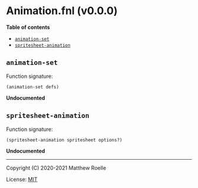 # Animation.fnl (v0.0.0)

**Table of contents**

- [`animation-set`](#animation-set)
- [`spritesheet-animation`](#spritesheet-animation)

## `animation-set`
Function signature:

```
(animation-set defs)
```

**Undocumented**

## `spritesheet-animation`
Function signature:

```
(spritesheet-animation spritesheet options?)
```

**Undocumented**


---

Copyright (C) 2020-2021 Matthew Roelle

License: [MIT](https://github.com/MattRoelle/golly/blob/master/LICENSE.txt)


<!-- Generated with Fenneldoc v0.1.8
     https://gitlab.com/andreyorst/fenneldoc -->
